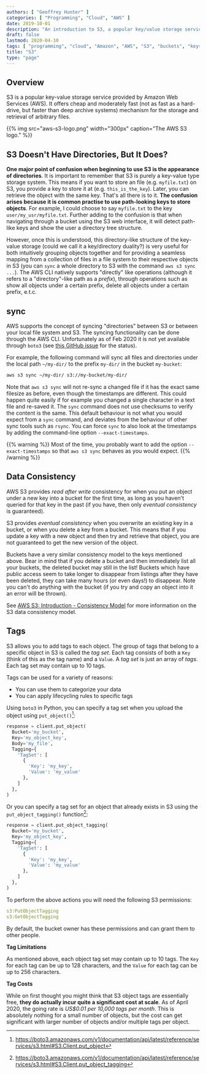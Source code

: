 ```yaml
---
authors: [ "Geoffrey Hunter" ]
categories: [ "Programming", "Cloud", "AWS" ]
date: 2019-10-01
description: "An introduction to S3, a popular key/value storage service provided by AWS."
draft: false
lastmod: 2020-04-10
tags: [ "programming", "cloud", "Amazon", "AWS", "S3", "buckets", "keys", "objects", "systems", "Amazon Web Services", "sync", "timestamps", "directories", "storage", "boto", "boto3", "CLI", "data consistency", "read-after-write", "eventual consistency", "tags", "tag set" ]
title: "S3"
type: "page"
---
```


## Overview

S3 is a popular key-value storage service provided by Amazon Web Services (AWS). It offers cheap and moderately fast (not as fast as a hard-drive, but faster than deep archive systems) mechanism for the storage and retrieval of arbitrary files.

{{% img src="aws-s3-logo.png" width="300px" caption="The AWS S3 logo." %}}

## S3 Doesn't Have Directories, But It Does?

**One major point of confusion when beginning to use S3 is the appearance of directories**. It is important to remember that S3 is purely a key-value type storage system. This means if you want to store an file (e.g. `myfile.txt`) on S3, you provide a key to store it at (e.g. `this_is_the_key`). Later, you can retrieve the object with the same key. That's all there is to it. **The confusion arises because it is common practise to use path-looking keys to store objects**. For example, I could choose to say `myfile.txt` to the key `user/my_usr/myfile.txt`. Further adding to the confusion is that when navigating through a bucket using the S3 web interface, it will detect path-like keys and show the user a directory tree structure.

However, once this is understood, this directory-like structure of the key-value storage (could we call it a key/directory duality?) is very useful for both intuitively grouping objects together and for providing a seamless mapping from a collection of files in a file system to their respective objects in S3 (you can `sync` a whole directory to S3 with the command `aws s3 sync ...`). The AWS CLI natively supports "directly" like operations (although it refers to a "directory"-like path as a _prefix_), through operations such as show all objects under a certain prefix, delete all objects under a certain prefix, e.t.c.

## sync

AWS supports the concept of syncing "directories" between S3 or between your local file system and S3. The syncing functionality can be done through the AWS CLI. Unfortunately as of Feb 2020 it is not yet available through `boto3` (see [this GitHub issue](https://github.com/boto/boto/issues/3343) for the status).

For example, the following command will sync all files and directories under the local path `~/my-dir/` to the prefix `my-dir/` in the bucket `my-bucket`:

```bash
aws s3 sync ~/my-dir/ s3://my-bucket/my-dir/
```

Note that `aws s3 sync` will not re-sync a changed file if it has the exact same filesize as before, even though the timestamps are different. This could happen quite easily if for example you changed a single character in a text file and re-saved it. The `sync` command does not use checksums to verify the content is the same. This default behaviour is not what you would expect from a `sync` command, and deviates from the behaviour of other sync tools such as `rsync`. You can force `sync` to also look at the timestamps by adding the command-line option `--exact-timestamps`. 

{{% warning %}}
Most of the time, you probably want to add the option `--exact-timestamps` so that `aws s3 sync` behaves as you would expect. 
{{% /warning %}}

## Data Consistency

AWS S3 provides _read after write_ consistency for when you put an object under a new key into a bucket for the first time, as long as you haven't queried for that key in the past (if you have, then only _eventual consistency_ is guaranteed).

S3 provides _eventual consistency_ when you overwrite an existing key in a bucket, or when you delete a key from a bucket. This means that if you update a key with a new object and then try and retrieve that object, you are not guaranteed to get the new version of the object.

Buckets have a very similar consistency model to the keys mentioned above. Bear in mind that if you delete a bucket and then immediately list all your buckets, the deleted bucket may still in the list! Buckets which have public access seem to take longer to disappear from listings after they have been deleted, they can take many hours (or even days!) to disappear. Note you can't do anything with the bucket (if you try and copy an object into it an error will be thrown).

See [AWS S3: Introduction - Consistency Model](https://docs.aws.amazon.com/AmazonS3/latest/dev/Introduction.html#ConsistencyModel) for more information on the S3 data consistency model.

## Tags

S3 allows you to add tags to each object. The group of tags that belong to a specific object in S3 is called the _tag set_. Each tag consists of both a `Key` (think of this as the tag name) and a `Value`. A _tag set_ is just an array of _tags_. Each tag set may contain up to 10 tags.

Tags can be used for a variety of reasons:

* You can use them to categorize your data
* You can apply lifecycling rules to specific tags

Using `boto3` in Python, you can specify a tag set when you upload the object using `put_object()`[^boto3-s3-client-put-object]:

```python
response = client.put_object(
  Bucket='my_bucket',
  Key='my_object_key',
  Body='my_file',
  Tagging={
    'TagSet': [
      {
        'Key': 'my_key',
        'Value': 'my_value'
      },
    ]
  },
)
```

Or you can specify a tag set for an object that already exists in S3 using the `put_object_tagging()` function[^boto3-s3-client-put-object-tagging]:

```python
response = client.put_object_tagging(
  Bucket='my_bucket',
  Key='my_object_key',
  Tagging={
    'TagSet': [
      {
        'Key': 'my_key',
        'Value': 'my_value'
      },
    ]
  },
)
```

To perform the above actions you will need the following S3 permissions:

```yaml
s3:PutObjectTagging
s3:GetObjectTagging
```

By default, the bucket owner has these permissions and can grant them to other people.

**Tag Limitations**

As mentioned above, each object tag set may contain up to 10 tags. The `Key` for each tag can be up to 128 characters, and the `Value` for each tag can be up to 256 characters. 

**Tag Costs**

While on first thought you might think that S3 object tags are essentially free, **they do actually incur quite a significant cost at scale**. As of April 2020, the going rate is _US$0.01 per 10,000 tags per month_. This is absolutely nothing for a small number of objects, but the cost can get significant with larger number of objects and/or multiple tags per object.


[^boto3-s3-client-put-object]: https://boto3.amazonaws.com/v1/documentation/api/latest/reference/services/s3.html#S3.Client.put_object
[^boto3-s3-client-put-object-tagging]: https://boto3.amazonaws.com/v1/documentation/api/latest/reference/services/s3.html#S3.Client.put_object_tagging